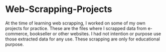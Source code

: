 # Web-Scrapping-Projects
At the time of learning web scrapping, I worked on some of my own projects for practice. These are the files where I scrapped data from e-commerce, bookseller or other websites. I had not intention or purpose use those extracted data for any use. These scrapping are only for educational purpose.
